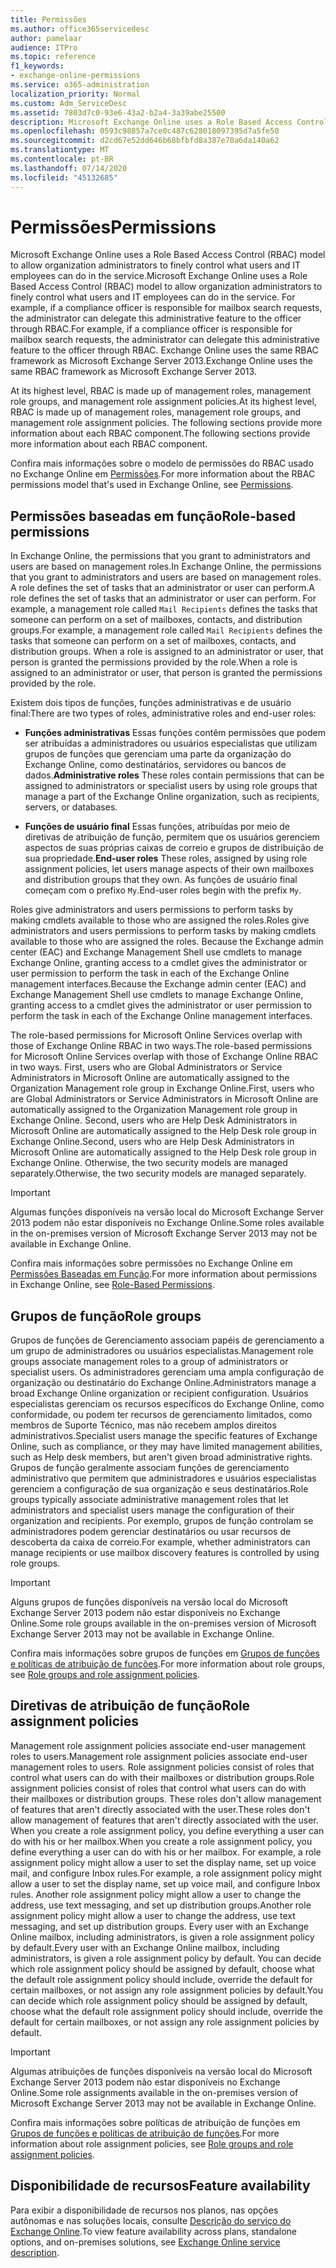 ```yaml
---
title: Permissões
ms.author: office365servicedesc
author: pamelaar
audience: ITPro
ms.topic: reference
f1_keywords:
- exchange-online-permissions
ms.service: o365-administration
localization_priority: Normal
ms.custom: Adm_ServiceDesc
ms.assetid: 7803d7c0-93e6-43a2-b2a4-3a39abe25500
description: Microsoft Exchange Online uses a Role Based Access Control (RBAC) model to allow organization administrators to finely control what users and IT employees can do in the service. For example, if a compliance officer is responsible for mailbox search requests, the administrator can delegate this administrative feature to the officer through RBAC. Exchange Online uses the same RBAC framework as Microsoft Exchange Server 2013.
ms.openlocfilehash: 0593c98857a7ce0c487c628018097395d7a5fe50
ms.sourcegitcommit: d2cd67e52dd646b68bfbfd8a387e70a6da140a62
ms.translationtype: MT
ms.contentlocale: pt-BR
ms.lasthandoff: 07/14/2020
ms.locfileid: "45132685"
---
```

# <a name="permissions"></a><span data-ttu-id="19b1c-105">Permissões</span><span class="sxs-lookup"><span data-stu-id="19b1c-105">Permissions</span></span>

<span data-ttu-id="19b1c-106">Microsoft Exchange Online uses a Role Based Access Control (RBAC) model to allow organization administrators to finely control what users and IT employees can do in the service.</span><span class="sxs-lookup"><span data-stu-id="19b1c-106">Microsoft Exchange Online uses a Role Based Access Control (RBAC) model to allow organization administrators to finely control what users and IT employees can do in the service.</span></span> <span data-ttu-id="19b1c-107">For example, if a compliance officer is responsible for mailbox search requests, the administrator can delegate this administrative feature to the officer through RBAC.</span><span class="sxs-lookup"><span data-stu-id="19b1c-107">For example, if a compliance officer is responsible for mailbox search requests, the administrator can delegate this administrative feature to the officer through RBAC.</span></span> <span data-ttu-id="19b1c-108">Exchange Online uses the same RBAC framework as Microsoft Exchange Server 2013.</span><span class="sxs-lookup"><span data-stu-id="19b1c-108">Exchange Online uses the same RBAC framework as Microsoft Exchange Server 2013.</span></span> 
  
<span data-ttu-id="19b1c-109">At its highest level, RBAC is made up of management roles, management role groups, and management role assignment policies.</span><span class="sxs-lookup"><span data-stu-id="19b1c-109">At its highest level, RBAC is made up of management roles, management role groups, and management role assignment policies.</span></span> <span data-ttu-id="19b1c-110">The following sections provide more information about each RBAC component.</span><span class="sxs-lookup"><span data-stu-id="19b1c-110">The following sections provide more information about each RBAC component.</span></span>
  
<span data-ttu-id="19b1c-111">Confira mais informações sobre o modelo de permissões do RBAC usado no Exchange Online em [Permissões](https://go.microsoft.com/fwlink/p/?LinkId=271935).</span><span class="sxs-lookup"><span data-stu-id="19b1c-111">For more information about the RBAC permissions model that's used in Exchange Online, see [Permissions](https://go.microsoft.com/fwlink/p/?LinkId=271935).</span></span>
  
## <a name="role-based-permissions"></a><span data-ttu-id="19b1c-112">Permissões baseadas em função</span><span class="sxs-lookup"><span data-stu-id="19b1c-112">Role-based permissions</span></span>

<span data-ttu-id="19b1c-113">In Exchange Online, the permissions that you grant to administrators and users are based on management roles.</span><span class="sxs-lookup"><span data-stu-id="19b1c-113">In Exchange Online, the permissions that you grant to administrators and users are based on management roles.</span></span> <span data-ttu-id="19b1c-114">A role defines the set of tasks that an administrator or user can perform.</span><span class="sxs-lookup"><span data-stu-id="19b1c-114">A role defines the set of tasks that an administrator or user can perform.</span></span> <span data-ttu-id="19b1c-115">For example, a management role called  `Mail Recipients` defines the tasks that someone can perform on a set of mailboxes, contacts, and distribution groups.</span><span class="sxs-lookup"><span data-stu-id="19b1c-115">For example, a management role called  `Mail Recipients` defines the tasks that someone can perform on a set of mailboxes, contacts, and distribution groups.</span></span> <span data-ttu-id="19b1c-116">When a role is assigned to an administrator or user, that person is granted the permissions provided by the role.</span><span class="sxs-lookup"><span data-stu-id="19b1c-116">When a role is assigned to an administrator or user, that person is granted the permissions provided by the role.</span></span> 
  
<span data-ttu-id="19b1c-117">Existem dois tipos de funções, funções administrativas e de usuário final:</span><span class="sxs-lookup"><span data-stu-id="19b1c-117">There are two types of roles, administrative roles and end-user roles:</span></span>
  
- <span data-ttu-id="19b1c-118">**Funções administrativas** Essas funções contêm permissões que podem ser atribuídas a administradores ou usuários especialistas que utilizam grupos de funções que gerenciam uma parte da organização do Exchange Online, como destinatários, servidores ou bancos de dados.</span><span class="sxs-lookup"><span data-stu-id="19b1c-118">**Administrative roles** These roles contain permissions that can be assigned to administrators or specialist users by using role groups that manage a part of the Exchange Online organization, such as recipients, servers, or databases.</span></span> 
    
- <span data-ttu-id="19b1c-119">**Funções de usuário final** Essas funções, atribuídas por meio de diretivas de atribuição de função, permitem que os usuários gerenciem aspectos de suas próprias caixas de correio e grupos de distribuição de sua propriedade.</span><span class="sxs-lookup"><span data-stu-id="19b1c-119">**End-user roles** These roles, assigned by using role assignment policies, let users manage aspects of their own mailboxes and distribution groups that they own.</span></span> <span data-ttu-id="19b1c-120">As funções de usuário final começam com o prefixo  `My`.</span><span class="sxs-lookup"><span data-stu-id="19b1c-120">End-user roles begin with the prefix  `My`.</span></span>
    
<span data-ttu-id="19b1c-121">Roles give administrators and users permissions to perform tasks by making cmdlets available to those who are assigned the roles.</span><span class="sxs-lookup"><span data-stu-id="19b1c-121">Roles give administrators and users permissions to perform tasks by making cmdlets available to those who are assigned the roles.</span></span> <span data-ttu-id="19b1c-122">Because the Exchange admin center (EAC) and Exchange Management Shell use cmdlets to manage Exchange Online, granting access to a cmdlet gives the administrator or user permission to perform the task in each of the Exchange Online management interfaces.</span><span class="sxs-lookup"><span data-stu-id="19b1c-122">Because the Exchange admin center (EAC) and Exchange Management Shell use cmdlets to manage Exchange Online, granting access to a cmdlet gives the administrator or user permission to perform the task in each of the Exchange Online management interfaces.</span></span>
  
<span data-ttu-id="19b1c-123">The role-based permissions for Microsoft Online Services overlap with those of Exchange Online RBAC in two ways.</span><span class="sxs-lookup"><span data-stu-id="19b1c-123">The role-based permissions for Microsoft Online Services overlap with those of Exchange Online RBAC in two ways.</span></span> <span data-ttu-id="19b1c-124">First, users who are Global Administrators or Service Administrators in Microsoft Online are automatically assigned to the Organization Management role group in Exchange Online.</span><span class="sxs-lookup"><span data-stu-id="19b1c-124">First, users who are Global Administrators or Service Administrators in Microsoft Online are automatically assigned to the Organization Management role group in Exchange Online.</span></span> <span data-ttu-id="19b1c-125">Second, users who are Help Desk Administrators in Microsoft Online are automatically assigned to the Help Desk role group in Exchange Online.</span><span class="sxs-lookup"><span data-stu-id="19b1c-125">Second, users who are Help Desk Administrators in Microsoft Online are automatically assigned to the Help Desk role group in Exchange Online.</span></span> <span data-ttu-id="19b1c-126">Otherwise, the two security models are managed separately.</span><span class="sxs-lookup"><span data-stu-id="19b1c-126">Otherwise, the two security models are managed separately.</span></span>
  
> [!IMPORTANT]
> <span data-ttu-id="19b1c-127">Algumas funções disponíveis na versão local do Microsoft Exchange Server 2013 podem não estar disponíveis no Exchange Online.</span><span class="sxs-lookup"><span data-stu-id="19b1c-127">Some roles available in the on-premises version of Microsoft Exchange Server 2013 may not be available in Exchange Online.</span></span> 
  
<span data-ttu-id="19b1c-128">Confira mais informações sobre permissões no Exchange Online em [Permissões Baseadas em Função](https://go.microsoft.com/fwlink/p/?LinkId=271936).</span><span class="sxs-lookup"><span data-stu-id="19b1c-128">For more information about permissions in Exchange Online, see [Role-Based Permissions](https://go.microsoft.com/fwlink/p/?LinkId=271936).</span></span>
  
## <a name="role-groups"></a><span data-ttu-id="19b1c-129">Grupos de função</span><span class="sxs-lookup"><span data-stu-id="19b1c-129">Role groups</span></span>

<span data-ttu-id="19b1c-130">Grupos de funções de Gerenciamento associam papéis de gerenciamento a um grupo de administradores ou usuários especialistas.</span><span class="sxs-lookup"><span data-stu-id="19b1c-130">Management role groups associate management roles to a group of administrators or specialist users.</span></span> <span data-ttu-id="19b1c-131">Os administradores gerenciam uma ampla configuração de organização ou destinatário do Exchange Online.</span><span class="sxs-lookup"><span data-stu-id="19b1c-131">Administrators manage a broad Exchange Online organization or recipient configuration.</span></span> <span data-ttu-id="19b1c-132">Usuários especialistas gerenciam os recursos específicos do Exchange Online, como conformidade, ou podem ter recursos de gerenciamento limitados, como membros de Suporte Técnico, mas não recebem amplos direitos administrativos.</span><span class="sxs-lookup"><span data-stu-id="19b1c-132">Specialist users manage the specific features of Exchange Online, such as compliance, or they may have limited management abilities, such as Help desk members, but aren't given broad administrative rights.</span></span> <span data-ttu-id="19b1c-133">Grupos de função geralmente associam funções de gerenciamento administrativo que permitem que administradores e usuários especialistas gerenciem a configuração de sua organização e seus destinatários.</span><span class="sxs-lookup"><span data-stu-id="19b1c-133">Role groups typically associate administrative management roles that let administrators and specialist users manage the configuration of their organization and recipients.</span></span> <span data-ttu-id="19b1c-134">Por exemplo, grupos de função controlam se administradores podem gerenciar destinatários ou usar recursos de descoberta da caixa de correio.</span><span class="sxs-lookup"><span data-stu-id="19b1c-134">For example, whether administrators can manage recipients or use mailbox discovery features is controlled by using role groups.</span></span> 
  
> [!IMPORTANT]
> <span data-ttu-id="19b1c-135">Alguns grupos de funções disponíveis na versão local do Microsoft Exchange Server 2013 podem não estar disponíveis no Exchange Online.</span><span class="sxs-lookup"><span data-stu-id="19b1c-135">Some role groups available in the on-premises version of Microsoft Exchange Server 2013 may not be available in Exchange Online.</span></span> 
  
<span data-ttu-id="19b1c-136">Confira mais informações sobre grupos de funções em [Grupos de funções e políticas de atribuição de funções](https://go.microsoft.com/fwlink/p/?LinkId=271937).</span><span class="sxs-lookup"><span data-stu-id="19b1c-136">For more information about role groups, see [Role groups and role assignment policies](https://go.microsoft.com/fwlink/p/?LinkId=271937).</span></span>
  
## <a name="role-assignment-policies"></a><span data-ttu-id="19b1c-137">Diretivas de atribuição de função</span><span class="sxs-lookup"><span data-stu-id="19b1c-137">Role assignment policies</span></span>

<span data-ttu-id="19b1c-138">Management role assignment policies associate end-user management roles to users.</span><span class="sxs-lookup"><span data-stu-id="19b1c-138">Management role assignment policies associate end-user management roles to users.</span></span> <span data-ttu-id="19b1c-139">Role assignment policies consist of roles that control what users can do with their mailboxes or distribution groups.</span><span class="sxs-lookup"><span data-stu-id="19b1c-139">Role assignment policies consist of roles that control what users can do with their mailboxes or distribution groups.</span></span> <span data-ttu-id="19b1c-140">These roles don't allow management of features that aren't directly associated with the user.</span><span class="sxs-lookup"><span data-stu-id="19b1c-140">These roles don't allow management of features that aren't directly associated with the user.</span></span> <span data-ttu-id="19b1c-141">When you create a role assignment policy, you define everything a user can do with his or her mailbox.</span><span class="sxs-lookup"><span data-stu-id="19b1c-141">When you create a role assignment policy, you define everything a user can do with his or her mailbox.</span></span> <span data-ttu-id="19b1c-142">For example, a role assignment policy might allow a user to set the display name, set up voice mail, and configure Inbox rules.</span><span class="sxs-lookup"><span data-stu-id="19b1c-142">For example, a role assignment policy might allow a user to set the display name, set up voice mail, and configure Inbox rules.</span></span> <span data-ttu-id="19b1c-143">Another role assignment policy might allow a user to change the address, use text messaging, and set up distribution groups.</span><span class="sxs-lookup"><span data-stu-id="19b1c-143">Another role assignment policy might allow a user to change the address, use text messaging, and set up distribution groups.</span></span> <span data-ttu-id="19b1c-144">Every user with an Exchange Online mailbox, including administrators, is given a role assignment policy by default.</span><span class="sxs-lookup"><span data-stu-id="19b1c-144">Every user with an Exchange Online mailbox, including administrators, is given a role assignment policy by default.</span></span> <span data-ttu-id="19b1c-145">You can decide which role assignment policy should be assigned by default, choose what the default role assignment policy should include, override the default for certain mailboxes, or not assign any role assignment policies by default.</span><span class="sxs-lookup"><span data-stu-id="19b1c-145">You can decide which role assignment policy should be assigned by default, choose what the default role assignment policy should include, override the default for certain mailboxes, or not assign any role assignment policies by default.</span></span>
  
> [!IMPORTANT]
> <span data-ttu-id="19b1c-146">Algumas atribuições de funções disponíveis na versão local do Microsoft Exchange Server 2013 podem não estar disponíveis no Exchange Online.</span><span class="sxs-lookup"><span data-stu-id="19b1c-146">Some role assignments available in the on-premises version of Microsoft Exchange Server 2013 may not be available in Exchange Online.</span></span> 
  
<span data-ttu-id="19b1c-147">Confira mais informações sobre políticas de atribuição de funções em [Grupos de funções e políticas de atribuição de funções](https://go.microsoft.com/fwlink/p/?LinkId=271937).</span><span class="sxs-lookup"><span data-stu-id="19b1c-147">For more information about role assignment policies, see [Role groups and role assignment policies](https://go.microsoft.com/fwlink/p/?LinkId=271937).</span></span>
  
## <a name="feature-availability"></a><span data-ttu-id="19b1c-148">Disponibilidade de recursos</span><span class="sxs-lookup"><span data-stu-id="19b1c-148">Feature availability</span></span>

<span data-ttu-id="19b1c-149">Para exibir a disponibilidade de recursos nos planos, nas opções autônomas e nas soluções locais, consulte [Descrição do serviço do Exchange Online](exchange-online-service-description.md).</span><span class="sxs-lookup"><span data-stu-id="19b1c-149">To view feature availability across plans, standalone options, and on-premises solutions, see [Exchange Online service description](exchange-online-service-description.md).</span></span>
  

